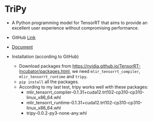 # TriPy

+ A Python programming model for TensorRT that aims to provide an excellent user experience without compromising performance.

+ GitHub [Link](https://github.com/NVIDIA/TensorRT-Incubator/tree/main/tripy)
+ [Document](https://nvidia.github.io/TensorRT-Incubator/pre0_user_guides/introduction-to-tripy.html)

+ Installation (according to GitHub)
  + Download packages from https://nvidia.github.io/TensorRT-Incubator/packages.html, we need `mlir_tensorrt_compiler`, `mlir_tensorrt_runtime` and `tripy`.
  + `pip install` all the packages.
  + According to my last test, tripy works well with these packages:
    + mlir_tensorrt_compiler-0.1.31+cuda12.trt102-cp310-cp310-linux_x86_64.whl
    + mlir_tensorrt_runtime-0.1.31+cuda12.trt102-cp310-cp310-linux_x86_64.whl
    + tripy-0.0.2-py3-none-any.whl
